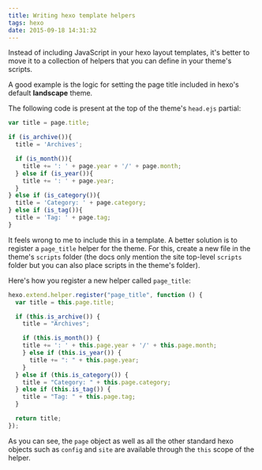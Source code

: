 ```yaml
---
title: Writing hexo template helpers
tags: hexo
date: 2015-09-18 14:31:32
---
```



Instead of including JavaScript in your hexo layout templates, it's better to move it to a collection of helpers that you can define in your theme's scripts.

A good example is the logic for setting the page title included in hexo's default **landscape** theme.

The following code is present at the top of the theme's `head.ejs` partial:

```javascript
var title = page.title;

if (is_archive()){
  title = 'Archives';

  if (is_month()){
    title += ': ' + page.year + '/' + page.month;
  } else if (is_year()){
    title += ': ' + page.year;
  }
} else if (is_category()){
  title = 'Category: ' + page.category;
} else if (is_tag()){
  title = 'Tag: ' + page.tag;
}
```

It feels wrong to me to include this in a template. A better solution is to register a `page_title` helper for the theme. For this, create a new file in the theme's `scripts` folder (the docs only mention the site top-level `scripts` folder but you can also place scripts in the theme's folder).

Here's how you register a new helper called `page_title`:

```javascript
hexo.extend.helper.register("page_title", function () {
  var title = this.page.title;

  if (this.is_archive()) {
    title = "Archives";

    if (this.is_month()) {
    title += ': ' + this.page.year + '/' + this.page.month;
    } else if (this.is_year()) {
      title += ": " + this.page.year;
    }
  } else if (this.is_category()) {
    title = "Category: " + this.page.category;
  } else if (this.is_tag()) {
    title = "Tag: " + this.page.tag;
  }

  return title;
});
```

As you can see, the `page` object as well as all the other standard hexo objects such as `config` and `site` are available through the `this` scope of the helper.
